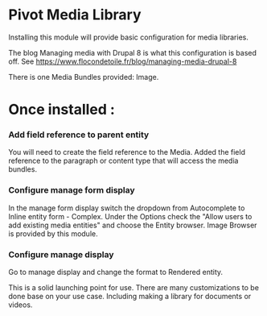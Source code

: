 # Pivot Media Library

Installing this module will provide basic configuration for media libraries.

The blog Managing media with Drupal 8 is what this configuration is based off. See https://www.flocondetoile.fr/blog/managing-media-drupal-8

There is one Media Bundles provided:
Image.

# Once installed :

### Add field reference to parent entity
You will need to create the field reference to the Media. Added the field reference to the paragraph or content type that will access the media bundles.

### Configure manage form display
In the manage form display switch the dropdown from Autocomplete to Inline entity form - Complex. Under the Options check the "Allow users to add existing media entities" and choose the Entity browser. Image Browser is provided by this module.

### Configure manage display
Go to manage display and change the format to Rendered entity.

This is a solid launching point for use. There are many customizations to be done base on your use case. Including making a library for documents or videos.